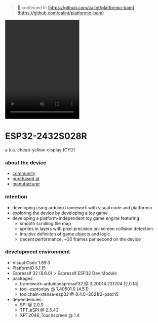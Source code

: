 > :bell: continued in [https://github.com/calint/platformio-bam](https://github.com/calint/platformio-bam)

<video width="240" height="320" src="https://github.com/calint/bam/assets/1920811/1e1f7bb0-4d1e-4ce2-937a-10c6ac176b2e"></video>

# ESP32-2432S028R
a.k.a. cheap-yellow-display (CYD)

### about the device
* [community](https://github.com/witnessmenow/ESP32-Cheap-Yellow-Display)
* [purchased at](https://www.aliexpress.com/item/1005004502250619.html)
* [manufacturer](http://www.jczn1688.com/)

### intention
* developing using arduino framework with visual code and platformio
* exploring the device by developing a toy game
* developing a platform-independent toy game engine featuring:
  - smooth scrolling tile map
  - sprites in layers with pixel precision on-screen collision detection
  - intuitive definition of game objects and logic
  - decent performance, ~30 frames per second on the device

### development environment
* Visual Code 1.89.0
* PlatformIO 6.1.15
* Espressif 32 (6.6.0) > Espressif ESP32 Dev Module
* packages:
  - framework-arduinoespressif32 @ 3.20014.231204 (2.0.14) 
  - tool-esptoolpy @ 1.40501.0 (4.5.1) 
  - toolchain-xtensa-esp32 @ 8.4.0+2021r2-patch5
* dependencies:
  - SPI @ 2.0.0
  - TFT_eSPI @ 2.5.43
  - XPT2046_Touchscreen @ 1.4
